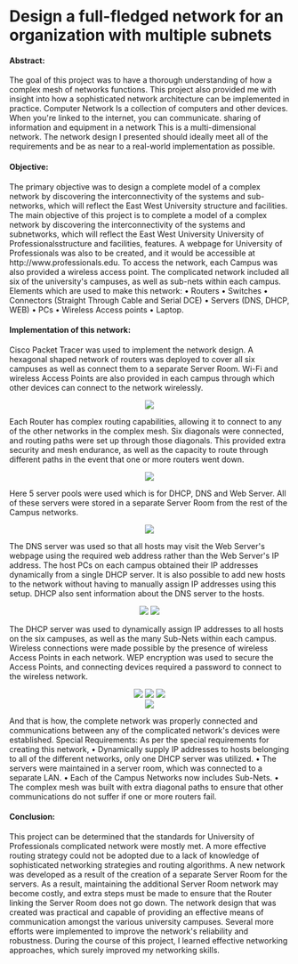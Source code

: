 # Design a full-fledged network for an organization with multiple subnets

<h4>Abstract: </h4>
<p>The goal of this project was to have a thorough understanding of how a complex 
mesh of networks functions. This project also provided me with insight into how a 
sophisticated network architecture can be implemented in practice. Computer 
Network Is a collection of computers and other devices. When you're linked to the 
internet, you can communicate. sharing of information and equipment in a network 
This is a multi-dimensional network. The network design I presented should ideally 
meet all of the requirements and be as near to a real-world implementation as 
possible.</p>

<h4>Objective:</h4>
<p>The primary objective was to design a complete model of a complex network by 
discovering the interconnectivity of the systems and sub-networks, which will reflect 
the East West University structure and facilities.
The main objective of this project is to complete a model of a complex network by 
discovering the interconnectivity of the systems and subnetworks, which will reflect 
the East West University
University of Professionalsstructure and facilities, features.
A webpage for University of Professionals was also to be created, and it would be 
accessible at http://www.professionals.edu. To access the network, each Campus 
was also provided a wireless access point. The complicated network included all six 
of the university's campuses, as well as sub-nets within each campus.
Elements which are used to make this network:
• Routers
• Switches
• Connectors (Straight Through Cable and Serial DCE)
• Servers (DNS, DHCP, WEB)
• PCs
• Wireless Access points
• Laptop.</p>

<h4>Implementation of this network:</h4>
<p>Cisco Packet Tracer was used to implement the network design. A hexagonal shaped 
network of routers was deployed to cover all six campuses as well as connect them 
to a separate Server Room. Wi-Fi and wireless Access Points are also provided in 
each campus through which other devices can connect to the network wirelessly.</p>
<div align="center">
  <img src="img/1.png" >
</div>

<p>Each Router has complex routing capabilities, allowing it to connect to any of the 
other networks in the complex mesh. Six diagonals were connected, and routing 
paths were set up through those diagonals. This provided extra security and mesh 
endurance, as well as the capacity to route through different paths in the event that 
one or more routers went down.</p>
<div align="center">
  <img src="img/2.png" >
</div>

<p>Here 5 server pools were used which is for DHCP, DNS and Web Server. All of 
these servers were stored in a separate Server Room from the rest of the Campus 
networks.</p>
<div align="center">
  <img src="img/3.png" >
</div>

<p>The DNS server was used so that all hosts may visit the Web Server's webpage using 
the required web address rather than the Web Server's IP address.
The host PCs on each campus obtained their IP addresses dynamically from a single 
DHCP server. It is also possible to add new hosts to the network without having to 
manually assign IP addresses using this setup. DHCP also sent information about 
the DNS server to the hosts.</p>
<div align="center">
  <img src="img/4.png" >
  <img src="img/5.png" >
</div>

<p>The DHCP server was used to dynamically assign IP addresses to all hosts on the 
six campuses, as well as the many Sub-Nets within each campus.
Wireless connections were made possible by the presence of wireless Access Points 
in each network. WEP encryption was used to secure the Access Points, and 
connecting devices required a password to connect to the wireless network.</p>
<div align="center">
  <img src="img/6.png" >
  <img src="img/7.png" >
  <img src="img/8.png" >  
</div>
<div align="center">
  <img src="img/9.png" >
</div>

<p>And that is how, the complete network was properly connected and communications 
between any of the complicated network's devices were established.
Special Requirements:
As per the special requirements for creating this network,
• Dynamically supply IP addresses to hosts belonging to all of the different 
networks, only one DHCP server was utilized.
• The servers were maintained in a server room, which was connected to a 
separate LAN.
• Each of the Campus Networks now includes Sub-Nets.
• The complex mesh was built with extra diagonal paths to ensure that other 
communications do not suffer if one or more routers fail.
<h4>Conclusion:</h4>
This project can be determined that the standards for University of Professionals
complicated network were mostly met. A more effective routing strategy could not 
be adopted due to a lack of knowledge of sophisticated networking strategies and 
routing algorithms. A new network was developed as a result of the creation of a 
separate Server Room for the servers. As a result, maintaining the additional Server 
Room network may become costly, and extra steps must be made to ensure that the 
Router linking the Server Room does not go down.
The network design that was created was practical and capable of providing an 
effective means of communication amongst the various university campuses. 
Several more efforts were implemented to improve the network's reliability and 
robustness. During the course of this project, I learned effective networking 
approaches, which surely improved my networking skills.</p>


